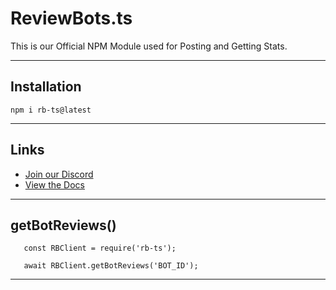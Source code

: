 # ReviewBots.ts
This is our Official NPM Module used for Posting and Getting Stats.

--- 

## Installation
`npm i rb-ts@latest`

---

## Links

- [Join our Discord](https://reviewbots.xyz/discord)
- [View the Docs](https://docs.reviewbots.xyz)

---

## getBotReviews()
```js:title=Discord.js%20v13
   const RBClient = require('rb-ts');

   await RBClient.getBotReviews('BOT_ID');
```

---
